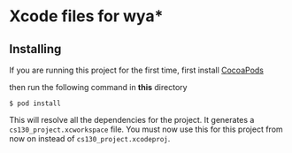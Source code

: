 # Xcode files for wya*

## Installing
If you are running this project for the first time, first install <a href="https://guides.cocoapods.org/using/getting-started.html" target="_blank">CocoaPods</a>
 
then run the following command in **this** directory
    
    $ pod install

This will resolve all the dependencies for the project. It generates a `cs130_project.xcworkspace` file. You must now use this for this project from now on instead of `cs130_project.xcodeproj`.

